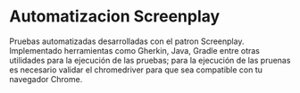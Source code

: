 # Automatizacion Screenplay
Pruebas automatizadas desarrolladas con el patron Screenplay. Implementado herramientas como Gherkin, Java, Gradle entre otras utilidades para la ejecución de las pruebas; para la ejecución de las pruenas es necesario validar el chromedriver para que sea compatible con tu navegador Chrome. 
